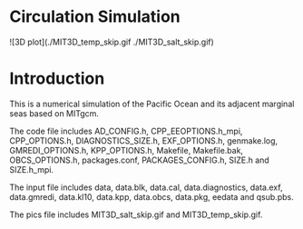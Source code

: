 # Circulation Simulation
![3D plot](./MIT3D_temp_skip.gif ./MIT3D_salt_skip.gif)


# Introduction
This is a numerical simulation of the Pacific Ocean and its adjacent marginal seas based on MITgcm.

The code file includes AD_CONFIG.h, CPP_EEOPTIONS.h_mpi, CPP_OPTIONS.h, DIAGNOSTICS_SIZE.h, EXF_OPTIONS.h, genmake.log, GMREDI_OPTIONS.h, KPP_OPTIONS.h, Makefile, Makefile.bak, OBCS_OPTIONS.h, packages.conf, PACKAGES_CONFIG.h, SIZE.h and SIZE.h_mpi.

The input file includes data, data.blk, data.cal, data.diagnostics, data.exf, data.gmredi, data.kl10, data.kpp, data.obcs, data.pkg, eedata and qsub.pbs.

The pics file includes MIT3D_salt_skip.gif and MIT3D_temp_skip.gif.
